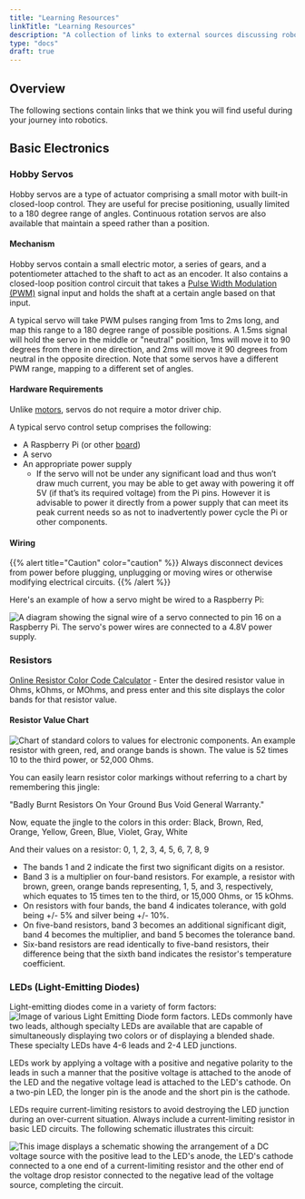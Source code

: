 ```yaml
---
title: "Learning Resources"
linkTitle: "Learning Resources"
description: "A collection of links to external sources discussing robotics topics and basic information that we believe users may find helpful."
type: "docs"
draft: true
---
```

## Overview

The following sections contain links that we think you will find useful during your journey into robotics.

## Basic Electronics

### Hobby Servos

Hobby servos are a type of actuator comprising a small motor with built-in closed-loop control.
They are useful for precise positioning, usually limited to a 180 degree range of angles.
Continuous rotation servos are also available that maintain a speed rather than a position.

#### Mechanism

Hobby servos contain a small electric motor, a series of gears, and a potentiometer attached to the shaft to act as an encoder.
It also contains a closed-loop position control circuit that takes a [Pulse Width Modulation (PWM)](https://en.wikipedia.org/wiki/Pulse-width_modulation) signal input and holds the shaft at a certain angle based on that input.

A typical servo will take PWM pulses ranging from 1ms to 2ms long, and map this range to a 180 degree range of possible positions.
A 1.5ms signal will hold the servo in the middle or "neutral" position, 1ms will move it to 90 degrees from there in one direction, and 2ms will move it 90 degrees from neutral in the opposite direction.
Note that some servos have a different PWM range, mapping to a different set of angles.

#### Hardware Requirements

Unlike [motors](/components/motor/), servos do not require a motor driver chip.

A typical servo control setup comprises the following:

- A Raspberry Pi (or other [board](/components/board/))
- A servo
- An appropriate power supply
  - If the servo will not be under any significant load and thus won’t draw much current, you may be able to get away with powering it off 5V (if that’s its required voltage) from the Pi pins.
    However it is advisable to power it directly from a power supply that can meet its peak current needs so as not to inadvertently power cycle the Pi or other components.

#### Wiring

{{% alert title="Caution" color="caution" %}}
Always disconnect devices from power before plugging, unplugging or moving wires or otherwise modifying electrical circuits.
{{% /alert %}}

Here's an example of how a servo might be wired to a Raspberry Pi:

![A diagram showing the signal wire of a servo connected to pin 16 on a Raspberry Pi. The servo's power wires are connected to a 4.8V power supply.](/components/servo/servo-wiring.png)

### Resistors

[Online Resistor Color Code Calculator](https://goodcalculators.com/resistor-color-code-calculator/) - Enter the desired resistor value in Ohms, kOhms, or MOhms, and press enter and this site displays the color bands for that resistor value.

#### Resistor Value Chart

![Chart of standard colors to values for electronic components. An example resistor with green, red, and orange bands is shown. The value is 52 times 10 to the third power, or 52,000 Ohms.](/internals/vector/resistor.png)

You can easily learn resistor color markings without referring to a chart by remembering this jingle:

"Badly Burnt Resistors On Your Ground Bus Void General Warranty."

Now, equate the jingle to the colors in this order:
Black, Brown, Red, Orange, Yellow, Green, Blue, Violet, Gray, White

And their values on a resistor:
0, 1, 2, 3, 4, 5, 6, 7, 8, 9

- The bands 1 and 2 indicate the first two significant digits on a resistor.
- Band 3 is a multiplier on four-band resistors.
For example, a resistor with brown, green, orange bands representing, 1, 5, and  3, respectively, which equates to 15 times ten to the third, or 15,000 Ohms, or 15 kOhms.
- On resistors with four bands, the band 4 indicates tolerance, with gold being +/- 5% and silver being +/- 10%.
- On five-band resistors, band 3 becomes an additional significant digit, band 4 becomes the multiplier, and band 5 becomes the tolerance band.
- Six-band resistors are read identically to five-band resistors, their difference being that the sixth band indicates the resistor's temperature coefficient.

### LEDs (Light-Emitting Diodes)

Light-emitting diodes come in a variety of form factors:
![Image of various Light Emitting Diode form factors.](/internals/vector/Verschiedene_LEDs.jpg)
LEDs commonly have two leads, although specialty LEDs are available that are capable of simultaneously displaying two colors or of displaying a blended shade. These specialty LEDs have 4-6 leads and 2-4 LED junctions.

LEDs work by applying a voltage with a positive and negative polarity to the leads in such a manner that the positive voltage is attached to the anode of the LED and the negative voltage lead is attached to the LED's cathode. On a two-pin LED, the longer pin is the anode and the short pin is the cathode.

LEDs require current-limiting resistors to avoid destroying the LED junction during an over-current situation. Always include a current-limiting resistor in basic LED circuits. The following schematic illustrates this circuit:

![This image displays a schematic showing the arrangement of a DC voltage source with the positive lead to the LED's anode, the LED's cathode connected to a one end of a current-limiting resistor and the other end of the voltage drop resistor connected to the negative lead of the voltage source, completing the circuit.](/internals/vector/LED_circuit2.png)
